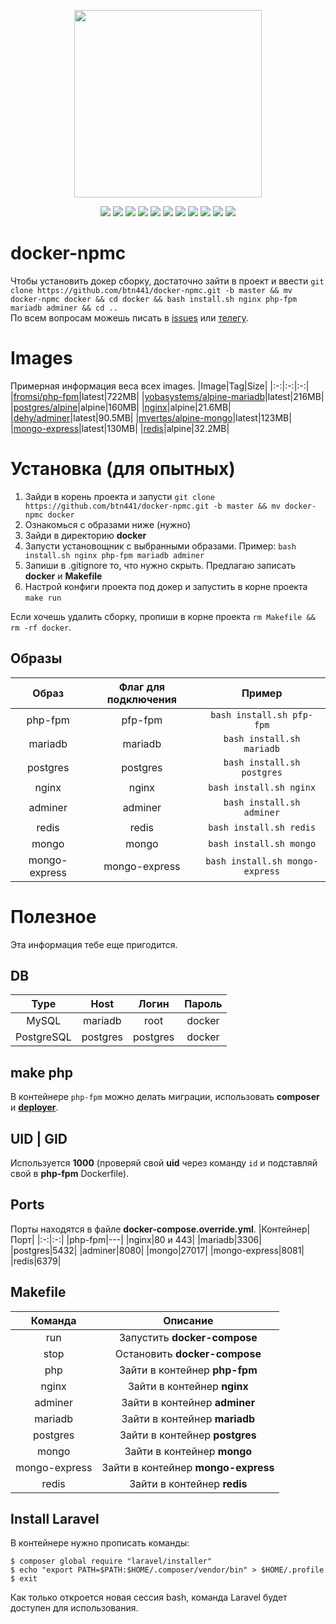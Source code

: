 <p align="center">
  <img src="https://raw.githubusercontent.com/btn441/docker-npmc/mariadb/banner.png" width="300"/>
</p>
<p align="center">
  <a href="https://rocketfirm.com"><img src="https://img.shields.io/badge/rocketfirm-site-red"/></a>
  <img src="https://img.shields.io/github/license/btn441/docker-npmc"/>
  <img src="https://img.shields.io/github/repo-size/btn441/docker-npmc"/>
  <img src="https://img.shields.io/badge/docker--compose-v3.7-blueviolet"/>
  <img src="https://img.shields.io/badge/php--fpm-v7.3--fpm-blueviolet"/>
  <img src="https://img.shields.io/badge/nginx-alpine-blueviolet"/>
  <img src="https://img.shields.io/badge/mariadb-alpine-blueviolet"/>
  <img src="https://img.shields.io/badge/postgres-alpine-blueviolet"/>
  <img src="https://img.shields.io/badge/adminer-latest-blueviolet"/>
  <img src="https://img.shields.io/badge/mongo-latest-blueviolet"/>
  <img src="https://img.shields.io/badge/mongo--express-latest-blueviolet"/>
</p>

# docker-npmc
Чтобы установить докер сборку, достаточно зайти в проект и ввести ```git clone https://github.com/btn441/docker-npmc.git -b master && mv docker-npmc docker && cd docker && bash install.sh nginx php-fpm mariadb adminer && cd ..``` </br>
По всем вопросам можешь писать в [issues](https://github.com/btn441/docker-npmc/issues) или [телегу](https://t.me/FromSi).

# Images
Примерная информация веса всех images.
|Image|Tag|Size|
|:-:|:-:|:-:|
|[fromsi/php-fpm](https://hub.docker.com/r/fromsi/php-fpm)|latest|722MB|
|[yobasystems/alpine-mariadb](https://hub.docker.com/r/yobasystems/alpine-mariadb)|latest|216MB|
|[postgres/alpine](https://hub.docker.com/_/postgres)|alpine|160MB|
|[nginx](https://hub.docker.com/_/nginx)|alpine|21.6MB|
|[dehy/adminer](https://hub.docker.com/r/dehy/adminer)|latest|90.5MB|
|[mvertes/alpine-mongo](https://hub.docker.com/r/mvertes/alpine-mongo)|latest|123MB|
|[mongo-express](https://hub.docker.com/_/mongo-express)|latest|130MB|
|[redis](https://hub.docker.com/_/redis)|alpine|32.2MB|

# Установка (для опытных)
1. Зайди в корень проекта и запусти ```git clone https://github.com/btn441/docker-npmc.git -b master && mv docker-npmc docker```
2. Ознакомься с образами ниже (нужно)
3. Зайди в директорию __docker__
4. Запусти установощник с выбранными образами. Пример: ```bash install.sh nginx php-fpm mariadb adminer```
5. Запиши в .gitignore то, что нужно скрыть. Предлагаю записать __docker__ и __Makefile__
6. Настрой конфиги проекта под докер и запустить в корне проекта ```make run```

Если хочешь удалить сборку, пропиши в корне проекта ```rm Makefile && rm -rf docker```.

## Образы
|Образ|Флаг для подключения|Пример|
|:-:|:-:|:-:|
|php-fpm|pfp-fpm|```bash install.sh pfp-fpm```|
|mariadb|mariadb|```bash install.sh mariadb```|
|postgres|postgres|```bash install.sh postgres```|
|nginx|nginx|```bash install.sh nginx```|
|adminer|adminer|```bash install.sh adminer```|
|redis|redis|```bash install.sh redis```|
|mongo|mongo|```bash install.sh mongo```|
|mongo-express|mongo-express|```bash install.sh mongo-express```|

# Полезное
Эта информация тебе еще пригодится.

## DB
|Type|Host|Логин|Пароль|
|:-:|:-:|:-:|:-:|
|MySQL|mariadb|root|docker|
|PostgreSQL|postgres|postgres|docker|

## make php
В контейнере ```php-fpm``` можно делать миграции, использовать __composer__ и __[deployer](https://deployer.org/)__.

## UID | GID
Используется __1000__ (проверяй свой __uid__ через команду `id` и подставляй свой в __php-fpm__ Dockerfile).

## Ports
Порты находятся в файле __docker-compose.override.yml__.
|Контейнер|Порт|
|:-:|:-:|
|php-fpm|---|
|nginx|80 и 443|
|mariadb|3306|
|postgres|5432|
|adminer|8080|
|mongo|27017|
|mongo-express|8081|
|redis|6379|

## Makefile
|Команда|Описание|
|:-:|:-:|
|run|Запустить __docker-compose__|
|stop|Остановить __docker-compose__|
|php|Зайти в контейнер __php-fpm__|
|nginx|Зайти в контейнер __nginx__|
|adminer|Зайти в контейнер __adminer__|
|mariadb|Зайти в контейнер __mariadb__|
|postgres|Зайти в контейнер __postgres__|
|mongo|Зайти в контейнер __mongo__|
|mongo-express|Зайти в контейнер __mongo-express__|
|redis|Зайти в контейнер __redis__|

## Install Laravel
В контейнере нужно прописать команды:
```
$ composer global require "laravel/installer"
$ echo "export PATH=$PATH:$HOME/.composer/vendor/bin" > $HOME/.profile
$ exit
```
Как только откроется новая сессия bash, команда Laravel будет доступен для использования.
